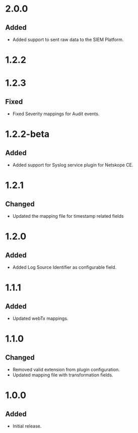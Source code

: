 # 2.0.0
## Added
- Added support to sent raw data to the SIEM Platform.

# 1.2.2
# 1.2.3
## Fixed
- Fixed Severity mappings for Audit events.

# 1.2.2-beta
## Added
- Added support for Syslog service plugin for Netskope CE.

# 1.2.1
## Changed
- Updated the mapping file for timestamp related fields

# 1.2.0
## Added
- Added Log Source Identifier as configurable field.

# 1.1.1
## Added
- Updated webTx mappings.

# 1.1.0
## Changed
- Removed valid extension from plugin configuration.
- Updated mapping file with transformation fields.

# 1.0.0
## Added
- Initial release.